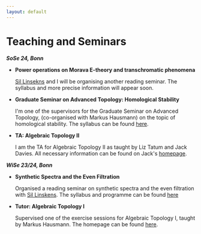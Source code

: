 ```yaml
---
layout: default
---
```


# Teaching and Seminars

***SoSe 24, Bonn***

- **Power operations on Morava E-theory and transchromatic phenomena**

  [Sil Linsekns](https://www.math.uni-bonn.de/people/linskens/webpage.htmpl) and I will be organising another reading seminar. The syllabus and more precise information will appear soon.

- **Graduate Seminar on Advanced Topology: Homological Stability**

  I'm one of the supervisors for the Graduate Seminar on Advanced Topology, (co-organised with Markus Hausmann) on the topic of homological stability. The syllabus can be found [here](https://www.math.uni-bonn.de/people/hausmann/Seminar%20Homological%20stability.pdf). 

- **TA: Algebraic Topology II**

  I am the TA for Algebraic Topology II as taught by Liz Tatum and Jack Davies. All necessary information can be found on Jack's [homepage](https://sites.google.com/view/jackmdavies/home).

***WiSe 23/24, Bonn***

- **Synthetic Spectra and the Even Filtration**

  Organised a reading seminar on synthetic spectra and the even filtration with [Sil Linskens](https://www.math.uni-bonn.de/people/linskens/webpage.htmpl). The syllabus and programme can be found [here](https://www.math.uni-bonn.de/people/linskens/Synthetic_syllabus.pdf
  )
- **Tutor: Algebraic Topology I**

  Supervised one of the exercise sessions for Algebraic Topology I, taught by Markus Hausmann. The homepage can be found [here](https://www.math.uni-bonn.de/people/hausmann/AlgTop1).
